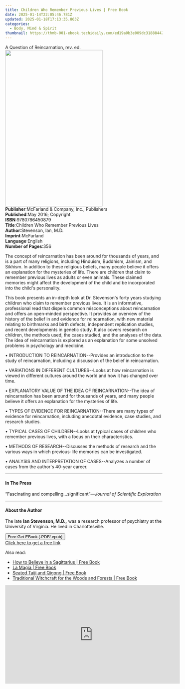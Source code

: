 ```yaml
---
title: Children Who Remember Previous Lives | Free Book
date: 2025-01-14T22:05:46.781Z
updated: 2025-01-18T17:13:35.863Z
categories:
  - Body, Mind & Spirit
thumbnail: https://thmb-001-ebook.techidaily.com/ed19a0b3e009dc31888442729adbabea1e6c90e248c39d22088cd93cf3b86886.jpg
---
```

<main id="book-container">
  <div class="flex flex-col">
    <div class="book-brief flex-1 py-6 px-4 sm:p-6 md:py-10 md:px-8">
      <!-- brief-->
      <div class="book-brief-main">A Question of Reincarnation, rev. ed.</div>
    </div>
    <div
      class="book-meta-info flex-1 grid gap-4 col-start-1 col-end-3 row-start-1 sm:mb-6 sm:grid-cols-4 lg:gap-6 lg:col-start-2 lg:row-end-6 lg:row-span-6 lg:mb-0"
    >
      <div
        class="book-meta-info-left place-content-center mt-4 p-4 text-sm leading-6 col-start-2 col-span-2 dark:text-slate-400"
      >
        <img
          class="w-full h-500 object-cover rounded-lg sm:h-255 sm:col-span-2 lg:col-span-full"
          src="https://img-001-ebook.techidaily.com/a25b6828aea7000f091046c2c074f7e2c02ed65b4ff016a04c7d502b01ca54b5.jpg"
          alt=""
          width="312"
          height="500"
        />
      </div>
      <div
        class="book-meta-info-right mt-2 col-start-1 row-start-2 col-span-3 self-center"
      >
        <!-- meta data  -->
        <div class="flex flex-col px-4 md:px-8">
          <div class="flex-1">
            <strong>Publisher</strong>:<span class="px-2"
              >McFarland &amp; Company, Inc., Publishers</span
            >
          </div>
          <div class="flex-1">
            <strong>Published</strong>:<span class="px-2"
              >May 2016; Copyright</span
            >
          </div>
          <div class="flex-1">
            <strong>ISBN</strong>:<span class="px-2">9780786450879</span>
          </div>
          <div class="flex-1">
            <strong>Title</strong>:<span class="px-2"
              >Children Who Remember Previous Lives</span
            >
          </div>
          <div class="flex-1">
            <strong>Author</strong>:<span class="px-2"
              >Stevenson, Ian, M.D.</span
            >
          </div>
          <div class="flex-1">
            <strong>Imprint</strong>:<span class="px-2">McFarland</span>
          </div>
          <div class="flex-1">
            <strong>Language</strong>:<span class="px-2">English</span>
          </div>
          <div class="flex-1">
            <strong>Number of Pages</strong>:<span class="px-2">356</span>
          </div>
        </div>
      </div>
    </div>
    <div class="book-description flex-1 py-6 px-4 sm:p-6 md:py-10 md:px-8">
      <div class="book-description-main">
        <div accordion-content="" id="description">
          <p>
            The concept of reincarnation has been around for thousands of years,
            and is a part of many religions, including Hinduism, Buddhism,
            Jainism, and Sikhism. In addition to these religious beliefs, many
            people believe it offers an explanation for the mysteries of life.
            There are children that claim to remember previous lives as adults
            or even animals. These claimed memories might affect the development
            of the child and be incorporated into the child's personality.
          </p>
          <p>
            This book presents an in-depth look at Dr. Stevenson's forty years
            studying children who claim to remember previous lives. It is an
            informative, professional read that dispels common misconceptions
            about reincarnation and offers an open-minded perspective. It
            provides an overview of the history of the belief in and evidence
            for reincarnation, with new material relating to birthmarks and
            birth defects, independent replication studies, and recent
            developments in genetic study. It also covers research on children,
            the methods used, the cases studied, and the analyses of the data.
            The idea of reincarnation is explored as an explanation for some
            unsolved problems in psychology and medicine.
          </p>
          <p>
            • INTRODUCTION TO REINCARNATION--Provides an introduction to the
            study of reincarnation, including a discussion of the belief in
            reincarnation.
          </p>
          <p>
            • VARIATIONS IN DIFFERENT CULTURES--Looks at how reincarnation is
            viewed in different cultures around the world and how it has changed
            over time.
          </p>
          <p>
            • EXPLANATORY VALUE OF THE IDEA OF REINCARNATION--The idea of
            reincarnation has been around for thousands of years, and many
            people believe it offers an explanation for the mysteries of life.
          </p>
          <p>
            • TYPES OF EVIDENCE FOR REINCARNATION--There are many types of
            evidence for reincarnation, including anecdotal evidence, case
            studies, and research studies.
          </p>
          <p>
            • TYPICAL CASES OF CHILDREN--Looks at typical cases of children who
            remember previous lives, with a focus on their characteristics.
          </p>
          <p>
            • METHODS OF RESEARCH--Discusses the methods of research and the
            various ways in which previous-life memories can be investigated.
          </p>
          <p>
            • ANALYSIS AND INTERPRETATION OF CASES--Analyzes a number of cases
            from the author's 40-year career.
          </p>
        </div>
        <div class="accordion-fader"></div>
      </div>
    </div>
    <div class="book-excerpts flex-1 py-6 px-4 sm:p-6 md:py-10 md:px-8">
      <!-- excerpts-->
      <div class="book-excerpts-main">
        <hr />
        <h4 class="placeholder placeholder-heading">
          <span>In The Press</span>
        </h4>
        <p>
          “Fascinating and compelling...significant”—<i
            >Journal of Scientific Exploration</i
          >
        </p>
      </div>
    </div>
    <div class="book-about-author flex-1 py-6 px-4 sm:p-6 md:py-10 md:px-8">
      <!-- about author-->
      <div class="book-main-author-main">
        <hr />
        <h4 class="placeholder placeholder-heading">
          <span>About the Author</span>
        </h4>
        <p>
          The late <b>Ian Stevenson, M.D.,</b> was a research professor of
          psychiatry at the University of Virginia. He lived in Charlottesville.
        </p>
      </div>
    </div>
    <div class="book-free-get flex-1 py-6 px-4 sm:p-6 md:py-10 md:px-8">
      <button
        id="btn-free-get"
        class="bg-blue-500 hover:bg-blue-700 text-white font-bold py-2 px-4 rounded"
      >
        Free Get EBook (.PDF/.epub)
      </button>
      <div id="countdown-display" class="px-2 text-lg mt-2"></div>
      <a
        id="free-link"
        class="hidden bg-blue-500 hover:bg-blue-700 text-white font-bold py-2 px-4 rounded"
        href="https://www.ebooks.com/en-us/book/2416121/children-who-remember-previous-lives/stevenson-ian-m-d/"
        target="_blank"
        >Click here to get a free link</a
      >
    </div>
    <script>
      let countdownTime = 0;
      let countdownInterval = null;
      document
        .getElementById('btn-free-get')
        .addEventListener('click', startCountdown);
      function startCountdown() {
        countdownTime = new Date().getTime() + 60000 * 3;
        countdownInterval = setInterval(updateCountdown, 1000);
        document.getElementById('btn-free-get').disabled = true;
        document
          .getElementById('btn-free-get')
          .classList.add('bg-gray-500', 'cursor-not-allowed');
      }
      function updateCountdown() {
        let currentTime = new Date().getTime();
        let timeLeft = countdownTime - currentTime;
        let secondsLeft = Math.floor(timeLeft / 1000);
        document.getElementById('countdown-display').innerHTML =
          `Remaining time: ${secondsLeft} seconds.`;
        if (secondsLeft <= 0) {
          clearInterval(countdownInterval);
          document.getElementById('btn-free-get').classList.add('hidden');
          document.getElementById('free-link').classList.remove('hidden');
          document.getElementById('countdown-display').innerHTML = '';
        }
      }
    </script>
  </div>
</main>

<ins class="adsbygoogle"
      style="display:block"
      data-ad-client="ca-pub-7571918770474297"
      data-ad-slot="8358498916"
      data-ad-format="auto"
      data-full-width-responsive="true"></ins>
    

<span class="atpl-alsoreadstyle">Also read:</span>
<div><ul>
<li><a href="https://novels-ebooks.techidaily.com/873400-9781846948626-how-to-believe-in-a-sagittarius/"><u>How to Believe in a Sagittarius | Free Book</u></a></li>
<li><a href="https://novels-ebooks.techidaily.com/872146-9781451684292-la-magia/"><u>La Magia | Free Book</u></a></li>
<li><a href="https://novels-ebooks.techidaily.com/873361-9780857010711-seated-taiji-and-qigong/"><u>Seated Taiji and Qigong | Free Book</u></a></li>
<li><a href="https://novels-ebooks.techidaily.com/871910-9781846948046-traditional-witchcraft-for-the-woods-and-forests/"><u>Traditional Witchcraft for the Woods and Forests | Free Book</u></a></li>
</ul></div>

<!-- affiliate ads begin -->
<iframe width="560" height="315" src="https://www.youtube.com/embed/fm0XhU5H8R4?si=cFPk6XK3X3CQSI7Y" title="YouTube video player" frameborder="0" allow="accelerometer; autoplay; clipboard-write; encrypted-media; gyroscope; picture-in-picture; web-share" referrerpolicy="strict-origin-when-cross-origin" allowfullscreen></iframe>
<!-- affiliate ads end -->

